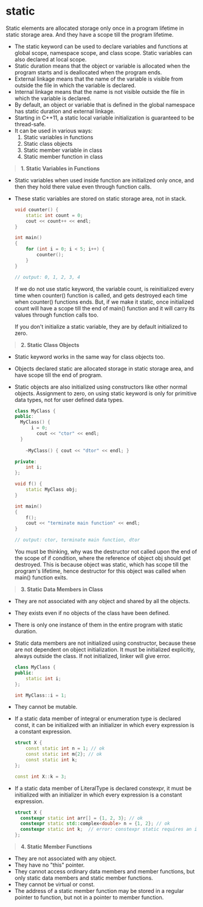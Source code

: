 # static

Static elements are allocated storage only once in a program lifetime in static storage area. And they have a scope till the program lifetime. 

* The static keyword can be used to declare variables and functions at global scope, namespace scope, and class scope. Static variables can also declared at local scope.
* Static duration means that the object or variable is allocated when the program starts and is deallocated when the program ends.
* External linkage means that the name of the variable is visible from outside the file in which the variable is declared. 
* Internal linkage means that the name is not visible outside the file in which the variable is declared. 
* By default, an object or variable that is defined in the global namespace has static duration and external linkage.
* Starting in C++11, a static local variable initialization is guaranteed to be thread-safe. 
* It can be used in various ways:
  1. Static variables in functions
  2. Static class objects
  3. Static member variable in class
  4. Static member function in class

> **1. Static Variables in Functions**

* Static variables when used inside function are initialized only once, and then they hold there value even through function calls.

* These static variables are stored on static storage area, not in stack.

  ```c++
  void counter() {
      static int count = 0;
      cout << count++ << endl;
  }
  
  int main()
  {
      for (int i = 0; i < 5; i++) {
          counter();
      }
  }
  
  // output: 0, 1, 2, 3, 4
  ```

  If we do not use static keyword, the variable count, is reinitialized every time when counter() function is called, and gets destroyed each time when counter() functions ends. But, if we make it static, once initialized count will have a scope till the end of main() function and it will carry its values through function calls too.

  If you don't initialize a static variable, they are by default initialized to zero.

> **2. Static Class Objects**

* Static keyword works in the same way for class objects too.

* Objects declared static are allocated storage in static storage area, and have scope till the end of program.

* Static objects are also initialized using constructors like other normal objects. Assignment to zero, on using static keyword is only for primitive data types, not for user defined data types.

  ```c++
  class MyClass {
  public:
  	MyClass() {
  		i = 0;
          cout << "ctor" << endl;
  	}
      
      ~MyClass() { cout << "dtor" << endl; }
  
  private:
      int i;
  };
  
  void f() {
      static MyClass obj;
  }
  
  int main()
  {
      f();
      cout << "terminate main function" << endl;
  }
  
  // output: ctor, terminate main function, dtor
  ```

  You must be thinking, why was the destructor not called upon the end of the scope of if condition, where the reference of object obj should get destroyed. This is because object was static, which has scope till the program's lifetime, hence destructor for this object was called when main() function exits.

> **3. Static Data Members in Class**

* They are not associated with any object and shared by all the objects. 

* They exists even if no objects of the class have been defined.

* There is only one instance of them in the entire program with static duration.

* Static data members are not initialized using constructor, because these are not dependent on object initialization. It must be initialized explicitly, always outside the class. If not initialized, linker will give error.

  ```c++
  class MyClass {
  public:
      static int i;
  };
  
  int MyClass::i = 1;
  ```

* They cannot be mutable.

* If a static data member of integral or enumeration type is declared const, it can be initialized with an initializer in which every expression is a constant expression.

  ```c++
  struct X {
      const static int n = 1; // ok
      const static int m{2}; // ok
      const static int k;
  };
  
  const int X::k = 3;
  ```

* If a static data member of LiteralType is declared constexpr, it must be initialized with an initializer in which every expression is a constant expression.

  ```c++
  struct X {
  	constexpr static int arr[] = {1, 2, 3};	// ok
  	constexpr static std::complex<double> n = {1, 2}; // ok
  	constexpr static int k;  // error: constexpr static requires an initializer
  };
  ```

> **4. Static Member Functions**

* They are not associated with any object.
* They have no "this" pointer.
* They cannot access ordinary data members and member functions, but only static data members and static member functions.
* They cannot be virtual or const.
* The address of a static member function may be stored in a regular pointer to function, but not in a pointer to member function.